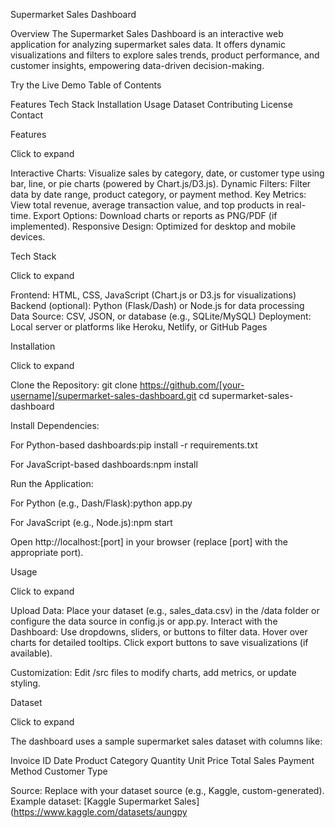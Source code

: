 Supermarket Sales Dashboard

Overview
The Supermarket Sales Dashboard is an interactive web application for analyzing supermarket sales data. It offers dynamic visualizations and filters to explore sales trends, product performance, and customer insights, empowering data-driven decision-making.

Try the Live Demo
Table of Contents

Features
Tech Stack
Installation
Usage
Dataset
Contributing
License
Contact

Features

Click to expand


Interactive Charts: Visualize sales by category, date, or customer type using bar, line, or pie charts (powered by Chart.js/D3.js).
Dynamic Filters: Filter data by date range, product category, or payment method.
Key Metrics: View total revenue, average transaction value, and top products in real-time.
Export Options: Download charts or reports as PNG/PDF (if implemented).
Responsive Design: Optimized for desktop and mobile devices.



Tech Stack

Click to expand


Frontend: HTML, CSS, JavaScript (Chart.js or D3.js for visualizations)
Backend (optional): Python (Flask/Dash) or Node.js for data processing
Data Source: CSV, JSON, or database (e.g., SQLite/MySQL)
Deployment: Local server or platforms like Heroku, Netlify, or GitHub Pages



Installation

Click to expand


Clone the Repository:
git clone https://github.com/[your-username]/supermarket-sales-dashboard.git
cd supermarket-sales-dashboard


Install Dependencies:

For Python-based dashboards:pip install -r requirements.txt


For JavaScript-based dashboards:npm install




Run the Application:

For Python (e.g., Dash/Flask):python app.py


For JavaScript (e.g., Node.js):npm start


Open http://localhost:[port] in your browser (replace [port] with the appropriate port).





Usage

Click to expand


Upload Data: Place your dataset (e.g., sales_data.csv) in the /data folder or configure the data source in config.js or app.py.
Interact with the Dashboard:
Use dropdowns, sliders, or buttons to filter data.
Hover over charts for detailed tooltips.
Click export buttons to save visualizations (if available).


Customization: Edit /src files to modify charts, add metrics, or update styling.

Dataset

Click to expand

The dashboard uses a sample supermarket sales dataset with columns like:

Invoice ID
Date
Product Category
Quantity
Unit Price
Total Sales
Payment Method
Customer Type

Source: Replace with your dataset source (e.g., Kaggle, custom-generated). Example dataset: [Kaggle Supermarket Sales](https://www.kaggle.com/datasets/aungpy
